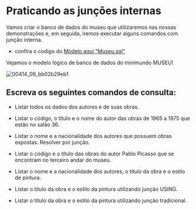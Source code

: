 # Praticando as junções internas #

Vamos criar o banco de dados do museu que utilizaremos nas nossas demonstrações e, em seguida, iremos executar alguns comandos com junção interna.

- confira o codigo do [Modelo aqui "Museu.sql"](https://github.com/FlaysonSantos/SQL-Database-Specialist/blob/main/TREINAMENTO/Consultas%20envolvendo%20jun%C3%A7%C3%B5es%20interior%20e%20exterior/dados/museu.sql)

Vejamos o modelo lógico de banco de dados do minimundo MUSEU!

![00414_09_bb02b29eb1](https://github.com/user-attachments/assets/aac78765-2316-4e81-a9ab-dc14e21ad5eb)

## Escreva os seguintes comandos de consulta:  ##


- Listar todos os dados dos autores e de suas obras.
 

- Listar o código, o título e o nome do autor das obras de 1965 a 1975 que estão no salão 36.
 

- Listar o nome e a nacionalidade dos autores que possuem obras expostas. Resolver por junção.
 

- Listar o código e o título das obras do autor Pablo Picasso que se encontram no terceiro andar do museu.
 

- Listar o nome e a nacionalidade dos autores, o título da obra e o estilo de pintura.
 

- Listar o título da obra e o estilo da pintura utilizando junção USING.
 

- Listar o título da obra e o estilo da pintura utilizando junção tradicional.
